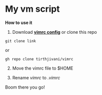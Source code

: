 # **My vm script**

**How to use it**
1. Download <a href="https://tirthjivani.github.io"><b>vimrc config</b></a> or clone this repo
```
git clone link
```
or
```
gh repo clone tirthjivani/vimrc
```

2. Move the vimrc file to $HOME

3. Rename *vimrc* to *.vimrc*

Boom there you go!
